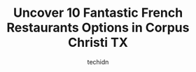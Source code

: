 ---
layout: ampstory
image: https://i0.wp.com/www.depkes.org/wp-content/uploads/2023/06/french-restaurants-0-in-corpus-christi-tx-1685837363.jpeg?resize=640,853
author: techidn
featured: false
description: Discover the impressive array of French Restaurants options in Corpus Christi TX, where you can find 10 of the largest French Restaurants establishments in the area. From renowned classics t
title: Uncover 10 Fantastic French Restaurants Options in Corpus Christi TX
cover:
   title: Uncover 10 Fantastic French Restaurants Options in Corpus Christi TX
   subtitle: Rickpate
   background: https://www.depkes.org/wp-content/uploads/2023/06/french-restaurants-0-in-corpus-christi-tx-1685837363.jpeg

pages: 
 - layout: thirds
   top: <h1>#1 Nikos Steakhouse</h1>
   bottom: "<p>Ive been here a few times and its been good every time. They have a really good Caesar salad but I do not recommend the macaroni and cheese as the side. The sauce on t</p>"
   background: https://www.depkes.org/wp-content/uploads/2023/06/french-restaurants-1-in-corpus-christi-tx-1685837363.jpeg
   backgroundblur: true
 - layout: thirds
   top: <h1>#2 Chops & Eggs</h1>
   bottom: "<p>Were new residents to Corpus and I wanted to try an all you can eat Sunday brunch. One stop at Glass Pavilion and we had a change of heart and plans. We navigated here a</p>"
   background: https://www.depkes.org/wp-content/uploads/2023/06/french-restaurants-2-in-corpus-christi-tx-1685837364.jpeg
   cta:
      link: https://www.depkes.org/blog/uncover-10-fantastic-french-restaurants-options-in-corpus-christi-tx/
      text: Uncover 10 Fantastic French Restaurants Options in Corpus Christi TX
 - layout: thirds
   top: <h1>#3 Ol Steakhouse Co.</h1>
   bottom: "<p>4307 Avalon St, Corpus Christi, TX 78412, United States</p>"
   background: https://www.depkes.org/wp-content/uploads/2023/06/french-restaurants-3-in-corpus-christi-tx-1685837364.jpeg
   cta:
      link: https://www.depkes.org/blog/uncover-10-fantastic-french-restaurants-options-in-corpus-christi-tx/
      text: Uncover 10 Fantastic French Restaurants Options in Corpus Christi TX
 - layout: thirds
   top: <h1>#4 Prices Chef</h1>
   bottom: "<p>1800 S Alameda St, Corpus Christi, TX 78404, United States</p>"
   background: https://images.unsplash.com/photo-1602536052359-ef94c21c5948?ixlib=rb-4.0.3&ixid=MnwxMjA3fDB8MHxwaG90by1wYWdlfHx8fGVufDB8fHx8&auto=format&fit=crop&w=640&h=853&q=80
   cta:
      link: https://www.depkes.org/blog/uncover-10-fantastic-french-restaurants-options-in-corpus-christi-tx/
      text: Uncover 10 Fantastic French Restaurants Options in Corpus Christi TX
 - layout: thirds
   top: <h1>#5 JBs German Restaurant and Bakery</h1>
   bottom: "<p>4141 S Staples St Suite 100, Corpus Christi, TX 78411, United States</p>"
   background: https://images.unsplash.com/photo-1531169509526-f8f1fdaa4a67?ixlib=rb-4.0.3&ixid=MnwxMjA3fDB8MHxwaG90by1wYWdlfHx8fGVufDB8fHx8&auto=format&fit=crop&w=640&h=853&q=80
   cta:
      link: https://www.depkes.org/blog/uncover-10-fantastic-french-restaurants-options-in-corpus-christi-tx/
      text: Uncover 10 Fantastic French Restaurants Options in Corpus Christi TX
 - layout: thirds
   top: <h1>#6 Astor Restaurant</h1>
   bottom: "<p>5533 Leopard St, Corpus Christi, TX 78408, United States</p>"
   background: https://images.unsplash.com/photo-1540457036297-448b6b99e91c?ixlib=rb-4.0.3&ixid=MnwxMjA3fDB8MHxwaG90by1wYWdlfHx8fGVufDB8fHx8&auto=format&fit=crop&w=640&h=853&q=80
   cta:
      link: https://www.depkes.org/blog/uncover-10-fantastic-french-restaurants-options-in-corpus-christi-tx/
      text: Uncover 10 Fantastic French Restaurants Options in Corpus Christi TX
 - layout: thirds
   top: <h1>#7 Katz 21 Steak & Spirits</h1>
   bottom: "<p>5702 Spohn Dr, Corpus Christi, TX 78414, United States</p>"
   background: https://images.unsplash.com/photo-1599422314077-f4dfdaa4cd09?ixlib=rb-4.0.3&ixid=MnwxMjA3fDB8MHxwaG90by1wYWdlfHx8fGVufDB8fHx8&auto=format&fit=crop&w=640&h=853&q=80
   cta:
      link: https://www.depkes.org/blog/uncover-10-fantastic-french-restaurants-options-in-corpus-christi-tx/
      text: Uncover 10 Fantastic French Restaurants Options in Corpus Christi TX
 - layout: thirds
   middle: Continue reading...
   background: https://images.unsplash.com/photo-1552083974-186346191183?ixlib=rb-4.0.3&ixid=MnwxMjA3fDB8MHxwaG90by1wYWdlfHx8fGVufDB8fHx8&auto=format&fit=crop&w=640&h=853&q=80
   cta:
      link: https://www.depkes.org/blog/uncover-10-fantastic-french-restaurants-options-in-corpus-christi-tx/
      text: Uncover 10 Fantastic French Restaurants Options in Corpus Christi TX
      
---